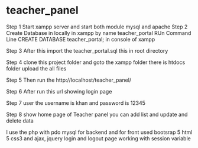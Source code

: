 # teacher_panel
Step 1 Start xampp server and start both module mysql and apache
Step 2 Create Database in locally in xampp by name teacher_portal
RUn Command Line CREATE DATABASE teacher_portal; in console of xampp

Step 3
After this import the teacher_portal.sql this in root directory 

Step 4 clone this project folder and goto the xampp folder there is htdocs folder upload the all files

Step 5 Then run the http://localhost/teacher_panel/   

Step 6 After run this url showing login page 

Step 7 user the username is khan and password is 12345

Step 8 show home page of Teacher panel you can add list and update and delete data

I use the php with pdo mysql for backend and for front used bootsrap 5 html 5 css3 and ajax, jquery
login and logout page working with session variable

